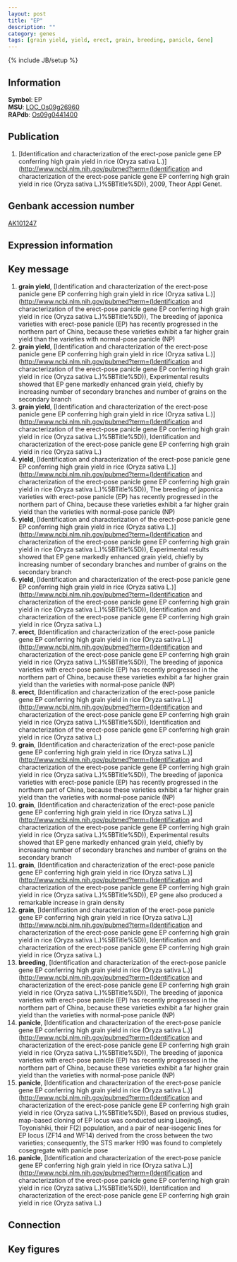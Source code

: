```yaml
---
layout: post
title: "EP"
description: ""
category: genes
tags: [grain yield, yield, erect, grain, breeding, panicle, Gene]
---
```

{% include JB/setup %}

## Information
__Symbol__: EP  
__MSU__: [LOC_Os09g26960](http://rice.plantbiology.msu.edu/cgi-bin/ORF_infopage.cgi?orf=LOC_Os09g26960)  
__RAPdb__: [Os09g0441400](http://rapdb.dna.affrc.go.jp/viewer/gbrowse_details/irgsp1?name=Os09g0441400)  

## Publication
1. [Identification and characterization of the erect-pose panicle gene EP conferring high grain yield in rice (Oryza sativa L.)](http://www.ncbi.nlm.nih.gov/pubmed?term=(Identification and characterization of the erect-pose panicle gene EP conferring high grain yield in rice (Oryza sativa L.)%5BTitle%5D)), 2009, Theor Appl Genet.

## Genbank accession number
[AK101247](http://www.ncbi.nlm.nih.gov/nuccore/AK101247)

## Expression information

## Key message
1. __grain yield__, [Identification and characterization of the erect-pose panicle gene EP conferring high grain yield in rice (Oryza sativa L.)](http://www.ncbi.nlm.nih.gov/pubmed?term=(Identification and characterization of the erect-pose panicle gene EP conferring high grain yield in rice (Oryza sativa L.)%5BTitle%5D)), The breeding of japonica varieties with erect-pose panicle (EP) has recently progressed in the northern part of China, because these varieties exhibit a far higher grain yield than the varieties with normal-pose panicle (NP)
2. __grain yield__, [Identification and characterization of the erect-pose panicle gene EP conferring high grain yield in rice (Oryza sativa L.)](http://www.ncbi.nlm.nih.gov/pubmed?term=(Identification and characterization of the erect-pose panicle gene EP conferring high grain yield in rice (Oryza sativa L.)%5BTitle%5D)),  Experimental results showed that EP gene markedly enhanced grain yield, chiefly by increasing number of secondary branches and number of grains on the secondary branch
3. __grain yield__, [Identification and characterization of the erect-pose panicle gene EP conferring high grain yield in rice (Oryza sativa L.)](http://www.ncbi.nlm.nih.gov/pubmed?term=(Identification and characterization of the erect-pose panicle gene EP conferring high grain yield in rice (Oryza sativa L.)%5BTitle%5D)), Identification and characterization of the erect-pose panicle gene EP conferring high grain yield in rice (Oryza sativa L.)
4. __yield__, [Identification and characterization of the erect-pose panicle gene EP conferring high grain yield in rice (Oryza sativa L.)](http://www.ncbi.nlm.nih.gov/pubmed?term=(Identification and characterization of the erect-pose panicle gene EP conferring high grain yield in rice (Oryza sativa L.)%5BTitle%5D)), The breeding of japonica varieties with erect-pose panicle (EP) has recently progressed in the northern part of China, because these varieties exhibit a far higher grain yield than the varieties with normal-pose panicle (NP)
5. __yield__, [Identification and characterization of the erect-pose panicle gene EP conferring high grain yield in rice (Oryza sativa L.)](http://www.ncbi.nlm.nih.gov/pubmed?term=(Identification and characterization of the erect-pose panicle gene EP conferring high grain yield in rice (Oryza sativa L.)%5BTitle%5D)),  Experimental results showed that EP gene markedly enhanced grain yield, chiefly by increasing number of secondary branches and number of grains on the secondary branch
6. __yield__, [Identification and characterization of the erect-pose panicle gene EP conferring high grain yield in rice (Oryza sativa L.)](http://www.ncbi.nlm.nih.gov/pubmed?term=(Identification and characterization of the erect-pose panicle gene EP conferring high grain yield in rice (Oryza sativa L.)%5BTitle%5D)), Identification and characterization of the erect-pose panicle gene EP conferring high grain yield in rice (Oryza sativa L.)
7. __erect__, [Identification and characterization of the erect-pose panicle gene EP conferring high grain yield in rice (Oryza sativa L.)](http://www.ncbi.nlm.nih.gov/pubmed?term=(Identification and characterization of the erect-pose panicle gene EP conferring high grain yield in rice (Oryza sativa L.)%5BTitle%5D)), The breeding of japonica varieties with erect-pose panicle (EP) has recently progressed in the northern part of China, because these varieties exhibit a far higher grain yield than the varieties with normal-pose panicle (NP)
8. __erect__, [Identification and characterization of the erect-pose panicle gene EP conferring high grain yield in rice (Oryza sativa L.)](http://www.ncbi.nlm.nih.gov/pubmed?term=(Identification and characterization of the erect-pose panicle gene EP conferring high grain yield in rice (Oryza sativa L.)%5BTitle%5D)), Identification and characterization of the erect-pose panicle gene EP conferring high grain yield in rice (Oryza sativa L.)
9. __grain__, [Identification and characterization of the erect-pose panicle gene EP conferring high grain yield in rice (Oryza sativa L.)](http://www.ncbi.nlm.nih.gov/pubmed?term=(Identification and characterization of the erect-pose panicle gene EP conferring high grain yield in rice (Oryza sativa L.)%5BTitle%5D)), The breeding of japonica varieties with erect-pose panicle (EP) has recently progressed in the northern part of China, because these varieties exhibit a far higher grain yield than the varieties with normal-pose panicle (NP)
10. __grain__, [Identification and characterization of the erect-pose panicle gene EP conferring high grain yield in rice (Oryza sativa L.)](http://www.ncbi.nlm.nih.gov/pubmed?term=(Identification and characterization of the erect-pose panicle gene EP conferring high grain yield in rice (Oryza sativa L.)%5BTitle%5D)),  Experimental results showed that EP gene markedly enhanced grain yield, chiefly by increasing number of secondary branches and number of grains on the secondary branch
11. __grain__, [Identification and characterization of the erect-pose panicle gene EP conferring high grain yield in rice (Oryza sativa L.)](http://www.ncbi.nlm.nih.gov/pubmed?term=(Identification and characterization of the erect-pose panicle gene EP conferring high grain yield in rice (Oryza sativa L.)%5BTitle%5D)),  EP gene also produced a remarkable increase in grain density
12. __grain__, [Identification and characterization of the erect-pose panicle gene EP conferring high grain yield in rice (Oryza sativa L.)](http://www.ncbi.nlm.nih.gov/pubmed?term=(Identification and characterization of the erect-pose panicle gene EP conferring high grain yield in rice (Oryza sativa L.)%5BTitle%5D)), Identification and characterization of the erect-pose panicle gene EP conferring high grain yield in rice (Oryza sativa L.)
13. __breeding__, [Identification and characterization of the erect-pose panicle gene EP conferring high grain yield in rice (Oryza sativa L.)](http://www.ncbi.nlm.nih.gov/pubmed?term=(Identification and characterization of the erect-pose panicle gene EP conferring high grain yield in rice (Oryza sativa L.)%5BTitle%5D)), The breeding of japonica varieties with erect-pose panicle (EP) has recently progressed in the northern part of China, because these varieties exhibit a far higher grain yield than the varieties with normal-pose panicle (NP)
14. __panicle__, [Identification and characterization of the erect-pose panicle gene EP conferring high grain yield in rice (Oryza sativa L.)](http://www.ncbi.nlm.nih.gov/pubmed?term=(Identification and characterization of the erect-pose panicle gene EP conferring high grain yield in rice (Oryza sativa L.)%5BTitle%5D)), The breeding of japonica varieties with erect-pose panicle (EP) has recently progressed in the northern part of China, because these varieties exhibit a far higher grain yield than the varieties with normal-pose panicle (NP)
15. __panicle__, [Identification and characterization of the erect-pose panicle gene EP conferring high grain yield in rice (Oryza sativa L.)](http://www.ncbi.nlm.nih.gov/pubmed?term=(Identification and characterization of the erect-pose panicle gene EP conferring high grain yield in rice (Oryza sativa L.)%5BTitle%5D)),  Based on previous studies, map-based cloning of EP locus was conducted using Liaojing5, Toyonishiki, their F(2) population, and a pair of near-isogenic lines for EP locus (ZF14 and WF14) derived from the cross between the two varieties; consequently, the STS marker H90 was found to completely cosegregate with panicle pose
16. __panicle__, [Identification and characterization of the erect-pose panicle gene EP conferring high grain yield in rice (Oryza sativa L.)](http://www.ncbi.nlm.nih.gov/pubmed?term=(Identification and characterization of the erect-pose panicle gene EP conferring high grain yield in rice (Oryza sativa L.)%5BTitle%5D)), Identification and characterization of the erect-pose panicle gene EP conferring high grain yield in rice (Oryza sativa L.)

## Connection

## Key figures


